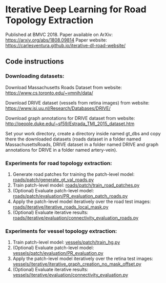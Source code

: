 # Iterative Deep Learning for Road Topology Extraction

Published at BMVC 2018.
Paper available on ArXiv: https://arxiv.org/abs/1808.09814
Paper website: https://carlesventura.github.io/iterative-dl-road-website/

## Code instructions

### Downloading datasets:

Download Massachusetts Roads Dataset from website: https://www.cs.toronto.edu/~vmnih/data/

Download DRIVE dataset (vessels from retina images) from website: https://www.isi.uu.nl/Research/Databases/DRIVE/

Download graph annotations for DRIVE dataset from website: http://people.duke.edu/~sf59/Estrada_TMI_2015_dataset.htm

Set your work directory, create a directory inside named gt_dbs and copy there the downloaded datasets (roads dataset in a folder named MassachusettsRoads, DRIVE dataset in a folder named DRIVE and graph annotations for DRIVE in a folder named artery-vein).

### Experiments for road topology extraction:

1. Generate road patches for training the patch-level model: [roads/patch/generate_gt_val_roads.py](roads/patch/generate_gt_val_roads.py)
2. Train patch-level model: [roads/patch/train_road_patches.py](roads/patch/train_road_patches.py)
3. (Optional) Evaluate patch-level model: [roads/patch/evaluation/PR_evaluation_patch_roads.py](roads/patch/evaluation/PR_evaluation_patch_roads.py)
4. Apply the patch-level model iteratively over the road test images: [roads/iterative/iterative_roads_local_mask.py](roads/iterative/iterative_roads_local_mask.py)
5. (Optional) Evaluate iterative results: [roads/iterative/evaluation/connectivity_evaluation_roads.py](roads/iterative/evaluation/connectivity_evaluation_roads.py)

### Experiments for vessel topology extraction:

1. Train patch-level model: [vessels/patch/train_hg.py](vessels/patch/train_hg.py)
2. (Optional) Evaluate patch-level model: [vessels/patch/evaluation/PR_evaluation.py](vessels/patch/evaluation/PR_evaluation.py)
3. Apply the patch-level model iteratively over the retina test images: [vessels/iterative/iterative_graph_creation_no_mask_offset.py](vessels/iterative/iterative_graph_creation_no_mask_offset.py)
4. (Optional) Evaluate iterative results: [vessels/iterative/evaluation/connectivity_evaluation.py](vessels/iterative/evaluation/connectivity_evaluation.py)
